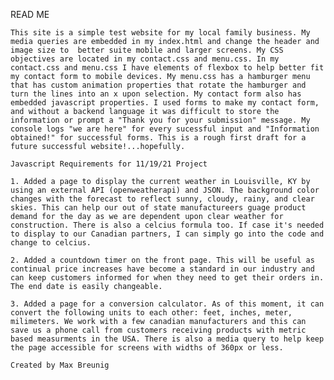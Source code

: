 READ ME

    This site is a simple test website for my local family business. My media queries are embedded in my index.html and change the header and image size to  better suite mobile and larger screens. My CSS objectives are located in my contact.css and menu.css. In my contact.css and menu.css I have elements of flexbox to help better fit my contact form to mobile devices. My menu.css has a hamburger menu that has custom animation properties that rotate the hamburger and turn the lines into an x upon selection. My contact form also has embedded javascript properties. I used forms to make my contact form, and without a backend language it was difficult to store the information or prompt a "Thank you for your submission" message. My console logs "we are here" for every sucessful input and "Information obtained!" for successful forms. This is a rough first draft for a future successful website!...hopefully. 

    Javascript Requirements for 11/19/21 Project

    1. Added a page to display the current weather in Louisville, KY by using an external API (openweatherapi) and JSON. The background color changes with the forecast to reflect sunny, cloudy, rainy, and clear skies. This can help our out of state manufactureers guage product demand for the day as we are dependent upon clear weather for construction. There is also a celcius formula too. If case it's needed to display to our Canadian partners, I can simply go into the code and change to celcius. 

    2. Added a countdown timer on the front page. This will be useful as continual price increases have become a standard in our industry and can keep customers informed for when they need to get their orders in. The end date is easily changeable. 

    3. Added a page for a conversion calculator. As of this moment, it can convert the following units to each other: feet, inches, meter, milimeters. We work with a few canadian manufacturers and this can save us a phone call from customers receiving products with metric based measurments in the USA. There is also a media query to help keep the page accessible for screens with widths of 360px or less. 

    Created by Max Breunig